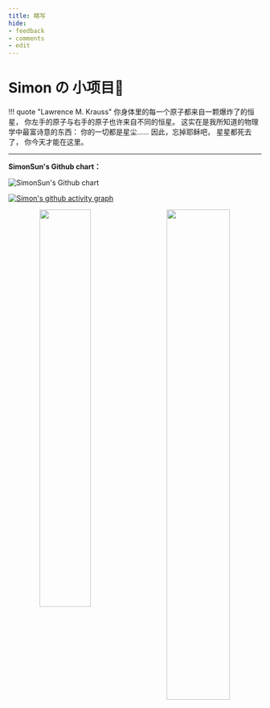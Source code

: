 ```yaml
---
title: 瞎写
hide:
- feedback
- comments
- edit
---
```


# Simon の 小项目🚧

!!! quote "Lawrence M. Krauss"
	你身体里的每一个原子都来自一颗爆炸了的恒星， 你左手的原子与右手的原子也许来自不同的恒星。 这实在是我所知道的物理学中最富诗意的东西： 你的一切都是星尘…… 因此，忘掉耶稣吧， 星星都死去了， 你今天才能在这里。

<hr>

**SimonSun's Github chart：**

![SimonSun's Github chart](http://ghchart.rshah.org/Tendo33)

[![Simon's github activity graph](https://github-readme-activity-graph.vercel.app/graph?username=Tendo33&theme=rogue)](https://github.com/ashutosh00710/github-readme-activity-graph)
  <p align = "center">
  <img align = "left" src = "https://github-readme-streak-stats.herokuapp.com/?user=Tendo33&theme=tokyonight" width="45%">
</p>
  <p align = "center">
  <img align = "right" src = "https://github-profile-trophy.vercel.app/?username=Tendo33&theme=tokyonight" width="50%" >
</p>